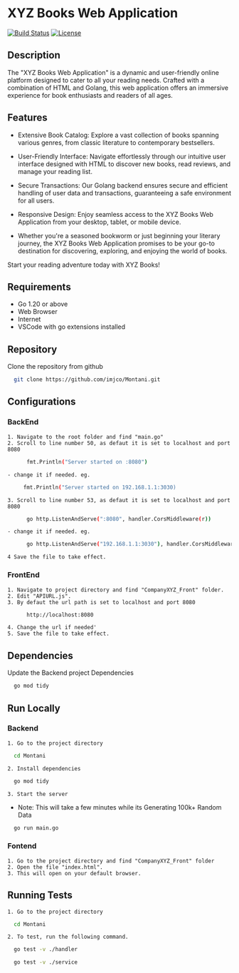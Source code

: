 # XYZ Books Web Application
[![Build Status](https://travis-ci.org/your-username/your-repo.svg?branch=master)](https://travis-ci.org/your-username/your-repo)
[![License](https://img.shields.io/badge/license-MIT-blue.svg)](LICENSE)

## Description

The "XYZ Books Web Application" is a dynamic and user-friendly online platform designed to cater to all your reading needs. Crafted with a combination of HTML and Golang, this web application offers an immersive experience for book enthusiasts and readers of all ages.

## Features
- Extensive Book Catalog: Explore a vast collection of books spanning various genres, from classic literature to contemporary bestsellers.

- User-Friendly Interface: Navigate effortlessly through our intuitive user interface designed with HTML to discover new books, read reviews, and manage your reading list.

- Secure Transactions: Our Golang backend ensures secure and efficient handling of user data and transactions, guaranteeing a safe environment for all users.

- Responsive Design: Enjoy seamless access to the XYZ Books Web Application from your desktop, tablet, or mobile device.

- Whether you're a seasoned bookworm or just beginning your literary journey, the XYZ Books Web Application promises to be your go-to destination for discovering, exploring, and enjoying the world of books.

Start your reading adventure today with XYZ Books!
## Requirements
- Go 1.20 or above  
- Web Browser
- Internet
- VSCode with go extensions installed

## Repository

Clone the repository from github

```bash
  git clone https://github.com/imjco/Montani.git

```
## Configurations

### BackEnd
    1. Navigate to the root folder and find "main.go"
    2. Scroll to line number 50, as defaut it is set to localhost and port 8080
```bash
      fmt.Println("Server started on :8080")
```
    - change it if needed. eg. 
```bash
     fmt.Println("Server started on 192.168.1.1:3030)
```
    3. Scroll to line number 53, as defaut it is set to localhost and port 8080
```bash
      go http.ListenAndServe(":8080", handler.CorsMiddleware(r))
```   
    - change it if needed. eg.
```bash
      go http.ListenAndServe("192.168.1.1:3030"), handler.CorsMiddleware(r))
```     
    4 Save the file to take effect.

### FrontEnd
    1. Navigate to project directory and find "CompanyXYZ_Front" folder.
    2. Edit "APIURL.js".
    3. By defaut the url path is set to localhost and port 8080
```bash
      http://localhost:8080
```     
    4. Change the url if needed'
    5. Save the file to take effect.
## Dependencies

Update the Backend project Dependencies

```bash
  go mod tidy
```
## Run Locally

### Backend
    1. Go to the project directory

```bash
  cd Montani
```

    2. Install dependencies

```bash
  go mod tidy
```

    3. Start the server
  - Note: This will take a few minutes while its Generating 100k+ Random Data

```bash
  go run main.go
```

### Fontend
    1. Go to the project directory and find "CompanyXYZ_Front" folder
    2. Open the file "index.html".
    3. This will open on your default browser.
## Running Tests

    1. Go to the project directory

```bash
  cd Montani
```

    2. To test, run the following command.

```bash
  go test -v ./handler
```

```bash
  go test -v ./service
```
